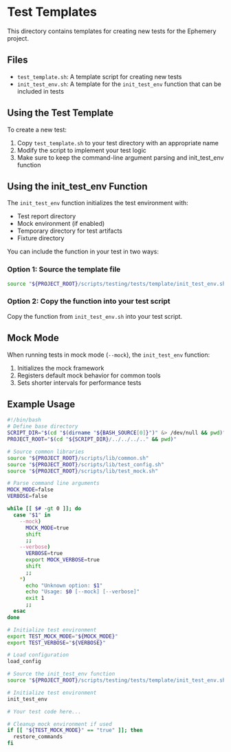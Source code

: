 # Test Templates

This directory contains templates for creating new tests for the Ephemery project.

## Files

- `test_template.sh`: A template script for creating new tests
- `init_test_env.sh`: A template for the `init_test_env` function that can be included in tests

## Using the Test Template

To create a new test:

1. Copy `test_template.sh` to your test directory with an appropriate name
2. Modify the script to implement your test logic
3. Make sure to keep the command-line argument parsing and init_test_env function

## Using the init_test_env Function

The `init_test_env` function initializes the test environment with:

- Test report directory
- Mock environment (if enabled)
- Temporary directory for test artifacts
- Fixture directory

You can include the function in your test in two ways:

### Option 1: Source the template file

```bash
source "${PROJECT_ROOT}/scripts/testing/tests/template/init_test_env.sh"
```

### Option 2: Copy the function into your test script

Copy the function from `init_test_env.sh` into your test script.

## Mock Mode

When running tests in mock mode (`--mock`), the `init_test_env` function:

1. Initializes the mock framework
2. Registers default mock behavior for common tools
3. Sets shorter intervals for performance tests

## Example Usage

```bash
#!/bin/bash
# Define base directory
SCRIPT_DIR="$(cd "$(dirname "${BASH_SOURCE[0]}")" &> /dev/null && pwd)"
PROJECT_ROOT="$(cd "${SCRIPT_DIR}/../../../.." && pwd)"

# Source common libraries
source "${PROJECT_ROOT}/scripts/lib/common.sh"
source "${PROJECT_ROOT}/scripts/lib/test_config.sh"
source "${PROJECT_ROOT}/scripts/lib/test_mock.sh"

# Parse command line arguments
MOCK_MODE=false
VERBOSE=false

while [[ $# -gt 0 ]]; do
  case "$1" in
    --mock)
      MOCK_MODE=true
      shift
      ;;
    --verbose)
      VERBOSE=true
      export MOCK_VERBOSE=true
      shift
      ;;
    *)
      echo "Unknown option: $1"
      echo "Usage: $0 [--mock] [--verbose]"
      exit 1
      ;;
  esac
done

# Initialize test environment
export TEST_MOCK_MODE="${MOCK_MODE}"
export TEST_VERBOSE="${VERBOSE}"

# Load configuration
load_config

# Source the init_test_env function
source "${PROJECT_ROOT}/scripts/testing/tests/template/init_test_env.sh"

# Initialize test environment
init_test_env

# Your test code here...

# Cleanup mock environment if used
if [[ "${TEST_MOCK_MODE}" == "true" ]]; then
  restore_commands
fi
